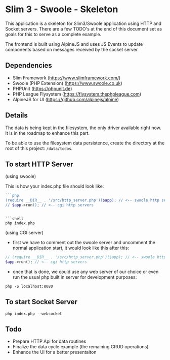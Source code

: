 # Slim 3 - Swoole - Skeleton

This application is a skeleton for Slim3/Swoole application using HTTP and Socket servers. There are a few TODO's at the end of this document set as goals for this to serve as a complete example.

The frontend is built using AlpineJS and uses JS Events to update components based on messages received by the socket server.

## Dependencies

- Slim Framework (https://www.slimframework.com/)
- Swoole (PHP Extension) (https://www.swoole.co.uk)
- PHPUnit (https://phpunit.de)
- PHP League Flysystem (https://flysystem.thephpleague.com)
- AlpineJS for UI (https://github.com/alpinejs/alpine)

## Details

The data is being kept in the filesystem, the only driver available right now. It is in the roadmap to enhance this part.

To be able to use the filesystem data persistence, create the directory at the root of this project: `/data/todos`.

## To start HTTP Server

(using swoole)

This is how your index.php file should look like:

```php
```php
(require __DIR__ . '/src/http_server.php')($app); // <-- swoole http server
// $app->run(); // <-- cgi http servers
```
```

```shell
php index.php
```

(using CGI server)
- first we have to comment out the swoole server and uncomment the normal application start, it would look like this after this:
```php
// (require __DIR__ . '/src/http_server.php')($app); // <-- swoole http server
$app->run(); // <-- cgi http servers
```
- once that is done, we could use any web server of our choice or even run the usual php built in server for development purposes:
```shell
php -S localhost:8080
```

## To start Socket Server

```shell
php index.php --websocket
```

## Todo

- Prepare HTTP Api for data routines
- Finalize the data cycle example (the remaining CRUD operations)
- Enhance the UI for a better presentaiton